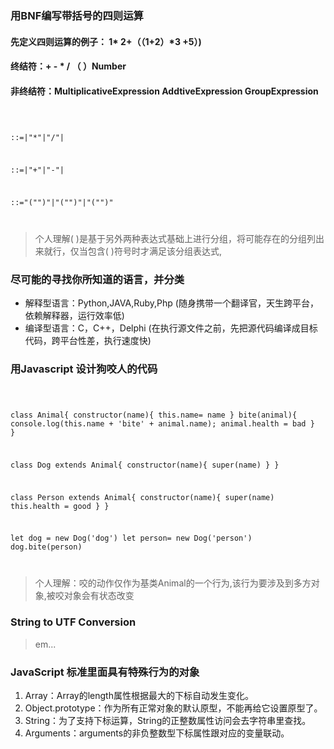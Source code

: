 ### 用BNF编写带括号的四则运算

#### 先定义四则运算的例子： 1* 2+（（1+2）*3 +5）)
#### 终结符：+ - * / （ ）Number 
#### 非终结符：MultiplicativeExpression AddtiveExpression GroupExpression

<code>

  <MultiplicativeExpression>::=<Number>|<MultiplicativeExpression>"*"<Number>|<MultiplicativeExpression>"/"<Number>|

  <AddtiveExpression>::=<MultiplicativeExpression>|<AddtiveExpression>"+"<MultiplicativeExpression>|<AddtiveExpression>"-"<MultiplicativeExpression>|

  <GroupExpression>::="("<AddtiveExpression>")"|"("<MultiplicativeExpression>")"|"("<GroupExpression>")"

</code>

> 个人理解( )是基于另外两种表达式基础上进行分组，将可能存在的分组列出来就行，仅当包含( )符号时才满足该分组表达式,

### 尽可能的寻找你所知道的语言，并分类
- 解释型语言：Python,JAVA,Ruby,Php 
(随身携带一个翻译官，天生跨平台，依赖解释器，运行效率低)
- 编译型语言：C，C++，Delphi
(在执行源文件之前，先把源代码编译成目标代码，跨平台性差，执行速度快)

### 用Javascript 设计狗咬人的代码
<code>

class Animal{
  constructor(name){
    this.name= name
  }
  bite(animal){
    console.log(this.name + 'bite' + animal.name);
    animal.health = bad
  }
}

class Dog extends Animal{
  constructor(name){
    super(name)
  }
}

class Person extends Animal{
  constructor(name){
    super(name)
    this.health = good
  }
}

let dog = new Dog('dog')
let person= new Dog('person')
dog.bite(person)

</code>

> 个人理解：咬的动作仅作为基类Animal的一个行为,该行为要涉及到多方对象,被咬对象会有状态改变

### String to UTF Conversion
> em...

### JavaScript 标准里面具有特殊行为的对象
1. Array：Array的length属性根据最大的下标自动发生变化。 
2. Object.prototype：作为所有正常对象的默认原型，不能再给它设置原型了。
3. String：为了支持下标运算，String的正整数属性访问会去字符串里查找。
4. Arguments：arguments的非负整数型下标属性跟对应的变量联动。